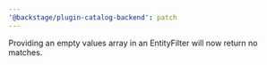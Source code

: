 ```yaml
---
'@backstage/plugin-catalog-backend': patch
---
```


Providing an empty values array in an EntityFilter will now return no matches.
